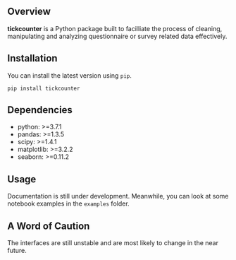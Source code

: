 Overview
--------

**tickcounter** is a Python package built to facilliate the process of cleaning, manipulating and analyzing questionnaire or survey related data effectively. 

Installation
------
You can install the latest version using `pip`.

```
pip install tickcounter
```

Dependencies
----
- python: >=3.7.1
- pandas: >=1.3.5
- scipy: >=1.4.1
- matplotlib: >=3.2.2
- seaborn: >=0.11.2

Usage
----
Documentation is still under development. Meanwhile, you can look at some notebook examples in the `examples` folder.

A Word of Caution
----
The interfaces are still unstable and are most likely to change in the near future.
